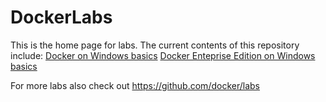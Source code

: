 # DockerLabs

This is the home page for labs. The current contents of this repository include:
[Docker on Windows basics](./101Win.md)
[Docker Enteprise Edition on Windows basics](./201EEWin.md)

For more labs also check out https://github.com/docker/labs

